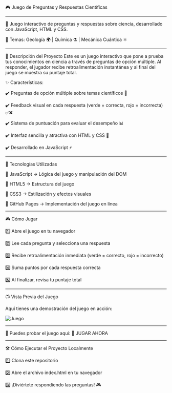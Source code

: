🎮 Juego de Preguntas y Respuestas Científicas


---
📌 Juego interactivo de preguntas y respuestas sobre ciencia, desarrollado con JavaScript, HTML y CSS.

🎯 Temas: Geología 🌍 | Química ⚗️ | Mecánica Cuántica ⚛️


---
📌 Descripción del Proyecto
Este es un juego interactivo que pone a prueba tus conocimientos en ciencia a través de preguntas de opción múltiple. Al responder, el jugador recibe retroalimentación instantánea y al final del juego se muestra su puntaje total.

✨ Características:

✔️ Preguntas de opción múltiple sobre temas científicos 🧠

✔️ Feedback visual en cada respuesta (verde = correcta, rojo = incorrecta) ✅❌

✔️ Sistema de puntuación para evaluar el desempeño 📊

✔️ Interfaz sencilla y atractiva con HTML y CSS 🎨

✔️ Desarrollado en JavaScript ⚡


---
🚀 Tecnologías Utilizadas

🔹 JavaScript → Lógica del juego y manipulación del DOM

🔹 HTML5 → Estructura del juego

🔹 CSS3 → Estilización y efectos visuales

🔹 GitHub Pages → Implementación del juego en línea


---
🎮 Cómo Jugar

1️⃣ Abre el juego en tu navegador

2️⃣ Lee cada pregunta y selecciona una respuesta

3️⃣ Recibe retroalimentación inmediata (verde = correcto, rojo = incorrecto)

4️⃣ Suma puntos por cada respuesta correcta

5️⃣ Al finalizar, revisa tu puntaje total


---
📺 Vista Previa del Juego

Aquí tienes una demostración del juego en acción:

![Juego](proyecto_funcionando.gif)


---
📍 Puedes probar el juego aquí: 🔗 JUGAR AHORA


---
🛠 Cómo Ejecutar el Proyecto Localmente

1️⃣ Clona este repositorio

2️⃣ Abre el archivo index.html en tu navegador

3️⃣ ¡Diviértete respondiendo las preguntas! 🎮

